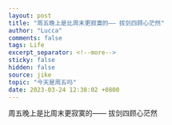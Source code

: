 ```yaml
---
layout: post
title: "周五晚上是比周末更寂寞的—— 拔剑四顾心茫然"
author: "Lucca"
comments: false
tags: Life
excerpt_separator: <!--more-->
sticky: false
hidden: false
source: jike
topic: "今天是周五吗"
date: 2023-03-24 12:38:02 +0800
---
```


周五晚上是比周末更寂寞的——
拔剑四顾心茫然

<!--more-->

